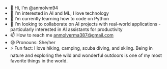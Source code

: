 - 👋 Hi, I’m @anmolvm94
- 👀 I’m interested in AI and ML; I love technology
- 🌱 I’m currently learning how to code on Python
- 💞️ I’m looking to collaborate on AI projects with real-world applications  - particularly interested in AI assistants for productivity  
- 📫 How to reach me anmolverma387@gmail.com 
- 😄 Pronouns: She/her
- ⚡ Fun fact: I love hiking, camping, scuba diving, and skiing. Being in nature and exploring the wild and wonderful outdoors is one of my most favorite things in the world.    

<!---
anmolvm94/anmolvm94 is a ✨ special ✨ repository because its `README.md` (this file) appears on your GitHub profile.
You can click the Preview link to take a look at your changes.
--->
